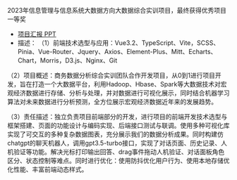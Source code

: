2023年信息管理与信息系统大数据方向大数据综合实训项目，最终获得优秀项目一等奖
- [项目汇报 PPT](https://github.com/forFishbonein/gallop-big-data/raw/refs/heads/master/%E9%A3%9E%E9%A9%B0%E5%A4%A7%E6%95%B0%E6%8D%AE%E9%A1%B9%E7%9B%AE%E6%B1%87%E6%80%BBpptx.pptx)
- 描述：
（1）前端技术选型与应用：Vue3.2、TypeScript、Vite，SCSS、Pinia、Vue-Router、Jquery、Axios、Element-Plus、Mitt、Echarts、Chart，Morris，D3.js、Nginx、Git

（2）项目概述：商务数据分析综合实训团队合作开发项目，从0到1进行项目开发，旨在打造一个大数据平台，利用Hadoop、Hbase、Spark等大数据技术对宏观经济数据进行存储、分析与处理，并对数据进行可视化展示，同时结合机器学习算法对未来数据进行分析预测，全方位展示宏观经济数据近年来的发展趋势。

（3）责任描述：独立负责项目前端部分的开发，进行项目的前端开发技术选型与框架搭建、页面的功能设计与编码实现、后端接口测试与联调。使用多种可视化库实现了可交互的多种复杂数据图表，充分展示我们的数据分析成果。同时构建仿chatgpt的聊天机器人，调用gpt3.5-turbo接口，实现了对话页面、历史记录、人机验证等功能。解决光标打印输出回答、drag事件拖动人机验证、对话面板角色区分、状态控制等难点。同时进行优化：使用防抖优化用户行为、使用本地存储优化性能、丰富前端动态样式。

